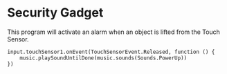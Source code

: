# Security Gadget

This program will activate an alarm when an object is lifted from the Touch Sensor.

```blocks
input.touchSensor1.onEvent(TouchSensorEvent.Released, function () {
    music.playSoundUntilDone(music.sounds(Sounds.PowerUp))
})
```